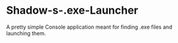 # Shadow-s-.exe-Launcher
A pretty simple Console application meant for finding .exe files and launching them.
